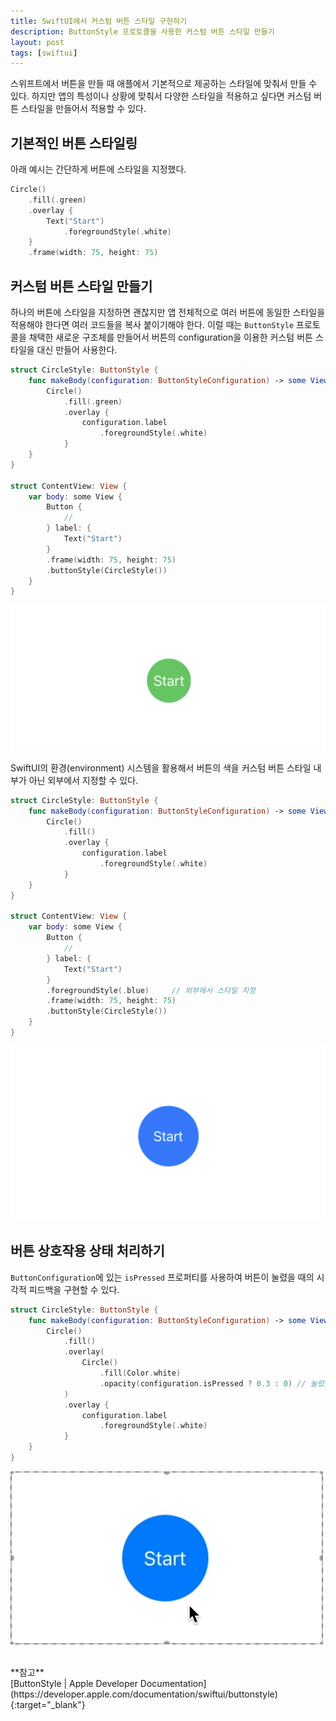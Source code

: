 ```yaml
---
title: SwiftUI에서 커스텀 버튼 스타일 구현하기
description: ButtonStyle 프로토콜을 사용한 커스텀 버튼 스타일 만들기
layout: post
tags: [swiftui]
---
```


스위프트에서 버튼을 만들 때 애플에서 기본적으로 제공하는 스타일에 맞춰서 만들 수 있다. 하지만 앱의 특성이나 상황에 맞춰서 다양한 스타일을 적용하고 싶다면 커스텀 버튼 스타일을 만들어서 적용할 수 있다.

## 기본적인 버튼 스타일링

아래 예시는 간단하게 버튼에 스타일을 지정했다.

```swift
Circle()
    .fill(.green)
    .overlay {
        Text("Start")
            .foregroundStyle(.white)
    }
    .frame(width: 75, height: 75)
```

## 커스텀 버튼 스타일 만들기

하나의 버튼에 스타일을 지정하면 괜찮지만 앱 전체적으로 여러 버튼에 동일한 스타일을 적용해야 한다면 여러 코드들을 복사 붙이기해야 한다. 이럴 때는 `ButtonStyle` 프로토콜을 채택한 새로운 구조체를 만들어서 버튼의 configuration을 이용한 커스텀 버튼 스타일을 대신 만들어 사용한다.

```swift
struct CircleStyle: ButtonStyle {
    func makeBody(configuration: ButtonStyleConfiguration) -> some View {
        Circle()
            .fill(.green)
            .overlay {
                configuration.label
                    .foregroundStyle(.white)
            }
    }
}

struct ContentView: View {
    var body: some View {
        Button {
            //
        } label: {
            Text("Start")
        }
        .frame(width: 75, height: 75)
        .buttonStyle(CircleStyle())
    }
}
```

![Green Circle Button](/assets/img/2025/04/07/image1.png)

SwiftUI의 환경(environment) 시스템을 활용해서 버튼의 색을 커스텀 버튼 스타일 내부가 아닌 외부에서 지정할 수 있다.

```swift
struct CircleStyle: ButtonStyle {
    func makeBody(configuration: ButtonStyleConfiguration) -> some View {
        Circle()
            .fill()
            .overlay {
                configuration.label
                    .foregroundStyle(.white)
            }
    }
}

struct ContentView: View {
    var body: some View {
        Button {
            //
        } label: {
            Text("Start")
        }
        .foregroundStyle(.blue)     // 외부에서 스타일 지정
        .frame(width: 75, height: 75)
        .buttonStyle(CircleStyle())
    }
}
```

![Blue Circle Button](/assets/img/2025/04/07/image2.png)

## 버튼 상호작용 상태 처리하기
`ButtonConfiguration`에 있는 `isPressed` 프로퍼티를 사용하여 버튼이 눌렸을 때의 시각적 피드백을 구현할 수 있다.

```swift
struct CircleStyle: ButtonStyle {
    func makeBody(configuration: ButtonStyleConfiguration) -> some View {
        Circle()
            .fill()
            .overlay(
                Circle()
                    .fill(Color.white)
                    .opacity(configuration.isPressed ? 0.3 : 0) // 눌렀을 때만 하이라이트 표시
            )
            .overlay {
                configuration.label
                    .foregroundStyle(.white)
            }
    }
}
```

![Circle Button interaction](/assets/img/2025/04/07/image3.gif)

<br>
**참고**
<br>
[ButtonStyle | Apple Developer Documentation](https://developer.apple.com/documentation/swiftui/buttonstyle){:target="_blank"}